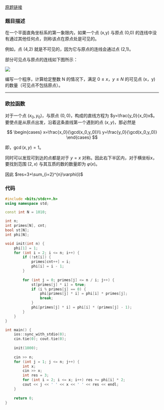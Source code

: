 [原题链接](https://www.acwing.com/problem/content/203/)

### 题目描述
在一个平面直角坐标系的第一象限内，如果一个点 (x,y) 与原点 (0,0) 的连线中没有通过其他任何点，则称该点在原点处是可见的。

例如，点 (4,2) 就是不可见的，因为它与原点的连线会通过点 (2,1)。

部分可见点与原点的连线如下图所示：

![](https://www.acwing.com/media/article/image/2019/01/18/19_a68c1a281a-3090_1.png)

编写一个程序，计算给定整数 N 的情况下，满足 $0≤x，y≤N$ 的可见点 (x，y) 的数量（可见点不包括原点）。

---

### 欧拉函数
对于一个点 $(x_0, y_0)$，与原点 $(0, 0)$，构成的直线方程为 $y=\frac{y_0}{x_0}x$。要使点是从原点出发，沿着这条直线第一个遇到的点 $(x, y)$，那必然是

$$
\begin{cases}
x=\frac{x_0}{\gcd(x_0,y_0)}\\
y=\frac{y_0}{\gcd(x_0,y_0)}
\end{cases}
$$

即，$\gcd(x,y)=1$。

同时可以发现可到达的点都是对于 $y=x$ 对称。因此右下半区内，对于横坐标x，要找到范围 $[2,x)$ 与其互质的数的数量即为 $\varphi(x)$。

因此 $res=3+\sum_{i=2}^{n}\varphi(i)$

### 代码
```cpp
#include <bits/stdc++.h>
using namespace std;

const int N = 1010;

int n;
int primes[N], cnt;
bool st[N];
int phi[N];

void init(int n) {
    phi[1] = 1;
    for (int i = 2; i <= n; i++) {
        if (!st[i]) {
            primes[cnt++] = i;
            phi[i] = i - 1;
        }
        
        for (int j = 0; primes[j] <= n / i; j++) {
            st[primes[j] * i] = true;
            if (i % primes[j] == 0) {
                phi[primes[j] * i] = phi[i] * primes[j];
                break;
            }
            phi[primes[j] * i] = phi[i] * (primes[j] - 1);
        }
    }
}

int main() {
    ios::sync_with_stdio(0);
    cin.tie(0); cout.tie(0);
    
    init(1000);
    
    cin >> n;
    for (int j = 1; j <= n; j++) {
        int x;
        cin >> x;
        int res = 3;
        for (int i = 2; i <= x; i++) res += phi[i] * 2;
        cout << j << ' ' << x << ' ' << res << endl;
    }
    
    return 0;
}
```